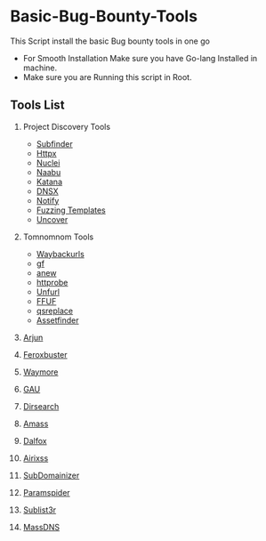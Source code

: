 # Basic-Bug-Bounty-Tools
This Script install the basic Bug bounty tools in one go 
- For Smooth Installation Make sure you have Go-lang Installed in machine.
- Make sure you are Running this script in Root.
## Tools List
1. Project Discovery Tools
   - [Subfinder](https://github.com/projectdiscovery/subfinder)
   - [Httpx](https://github.com/projectdiscovery/httpx)
   - [Nuclei](https://github.com/projectdiscovery/nuclei)
   - [Naabu](https://github.com/projectdiscovery/naabu)
   - [Katana](https://github.com/projectdiscovery/katana)
   - [DNSX](https://github.com/projectdiscovery/dnsx)
   - [Notify](https://github.com/projectdiscovery/notify)
   - [Fuzzing Templates](https://github.com/projectdiscovery/fuzzing-templates)
   - [Uncover](https://github.com/projectdiscovery/uncover)

2. Tomnomnom Tools
   - [Waybackurls](https://github.com/tomnomnom/waybackurls)
   - [gf](https://github.com/tomnomnom/gf)
   - [anew](https://github.com/tomnomnom/anew)
   - [httprobe](https://github.com/tomnomnom/httprobe)
   - [Unfurl](https://github.com/tomnomnom/unfurl)
   - [FFUF](https://github.com/tomnomnom/ffuf)
   - [qsreplace](https://github.com/tomnomnom/qsreplace)
   - [Assetfinder](https://github.com/tomnomnom/assetfinder)

3. [Arjun](https://github.com/s0md3v/Arjun)
4. [Feroxbuster](https://github.com/epi052/feroxbuster)
5. [Waymore](https://github.com/xnl-h4ck3r/waymore)
6. [GAU](https://github.com/lc/gau#installation)
7. [Dirsearch](https://github.com/maurosoria/dirsearch)
8. [Amass](https://github.com/owasp-amass/amass)
9. [Dalfox](https://github.com/hahwul/dalfox#how-to-install)
10. [Airixss](https://github.com/ferreiraklet/airixss)
11. [SubDomainizer](https://github.com/nsonaniya2010/SubDomainizer)
12. [Paramspider](https://github.com/devanshbatham/ParamSpider)
13. [Sublist3r](https://github.com/aboul3la/Sublist3r)
14. [MassDNS](https://github.com/blechschmidt/massdns)
    
    
  
